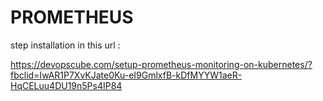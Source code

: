 # PROMETHEUS

step installation in this url : 

https://devopscube.com/setup-prometheus-monitoring-on-kubernetes/?fbclid=IwAR1P7XvKJate0Ku-eI9GmlxfB-kDfMYYW1aeR-HqCELuu4DU19n5Ps4IP84
